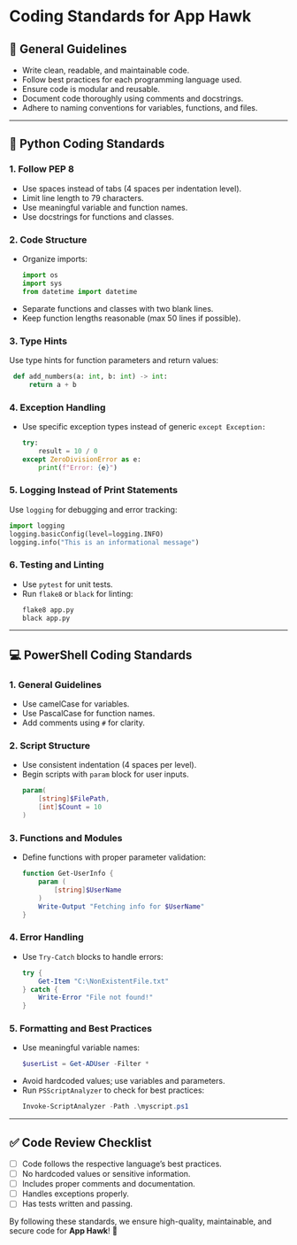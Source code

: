 # Coding Standards for App Hawk

## 📌 General Guidelines
- Write clean, readable, and maintainable code.
- Follow best practices for each programming language used.
- Ensure code is modular and reusable.
- Document code thoroughly using comments and docstrings.
- Adhere to naming conventions for variables, functions, and files.

---

## 🐍 Python Coding Standards

### 1. Follow PEP 8
- Use spaces instead of tabs (4 spaces per indentation level).
- Limit line length to 79 characters.
- Use meaningful variable and function names.
- Use docstrings for functions and classes.

### 2. Code Structure
- Organize imports:
  ```python
  import os
  import sys
  from datetime import datetime
  ```
- Separate functions and classes with two blank lines.
- Keep function lengths reasonable (max 50 lines if possible).

### 3. Type Hints
Use type hints for function parameters and return values:
```python
 def add_numbers(a: int, b: int) -> int:
     return a + b
```

### 4. Exception Handling
- Use specific exception types instead of generic `except Exception:`
  ```python
  try:
      result = 10 / 0
  except ZeroDivisionError as e:
      print(f"Error: {e}")
  ```

### 5. Logging Instead of Print Statements
Use `logging` for debugging and error tracking:
```python
import logging
logging.basicConfig(level=logging.INFO)
logging.info("This is an informational message")
```

### 6. Testing and Linting
- Use `pytest` for unit tests.
- Run `flake8` or `black` for linting:
  ```bash
  flake8 app.py
  black app.py
  ```

---

## 💻 PowerShell Coding Standards

### 1. General Guidelines
- Use camelCase for variables.
- Use PascalCase for function names.
- Add comments using `#` for clarity.

### 2. Script Structure
- Use consistent indentation (4 spaces per level).
- Begin scripts with `param` block for user inputs.
  ```powershell
  param(
      [string]$FilePath,
      [int]$Count = 10
  )
  ```

### 3. Functions and Modules
- Define functions with proper parameter validation:
  ```powershell
  function Get-UserInfo {
      param (
          [string]$UserName
      )
      Write-Output "Fetching info for $UserName"
  }
  ```

### 4. Error Handling
- Use `Try-Catch` blocks to handle errors:
  ```powershell
  try {
      Get-Item "C:\NonExistentFile.txt"
  } catch {
      Write-Error "File not found!"
  }
  ```

### 5. Formatting and Best Practices
- Use meaningful variable names:
  ```powershell
  $userList = Get-ADUser -Filter *
  ```
- Avoid hardcoded values; use variables and parameters.
- Run `PSScriptAnalyzer` to check for best practices:
  ```powershell
  Invoke-ScriptAnalyzer -Path .\myscript.ps1
  ```

---

## ✅ Code Review Checklist
- [ ] Code follows the respective language’s best practices.
- [ ] No hardcoded values or sensitive information.
- [ ] Includes proper comments and documentation.
- [ ] Handles exceptions properly.
- [ ] Has tests written and passing.

By following these standards, we ensure high-quality, maintainable, and secure code for **App Hawk**! 🚀

